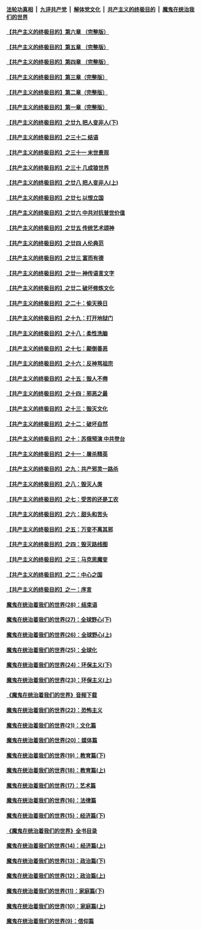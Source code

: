 

####  [法轮功真相](../../../../basic/blob/master/README.md?t=04070530) &nbsp;|&nbsp; [九评共产党](../../../../9ping.md/blob/master/README.md?t=04070530) &nbsp;|&nbsp; [解体党文化](../../../../jtdwh.md/blob/master/README.md?t=04070530)  &nbsp;|&nbsp; [共产主义的终极目的](../../../../gczydzjmd.md/blob/master/README.md?t=04070530) &nbsp;|&nbsp; [魔鬼在统治我们的世界](../../../../mgztzwmdsj.md/blob/master/README.md?t=04070530) 

#### [【共产主义的终极目的】第六章 （完整版）](../pages/nsc422/n11428913.md?t=04070530) 

#### [【共产主义的终极目的】第五章 （完整版）](../pages/nsc422/n11428912.md?t=04070530) 

#### [【共产主义的终极目的】第四章 （完整版）](../pages/nsc422/n11428907.md?t=04070530) 

#### [【共产主义的终极目的】第三章（完整版）](../pages/nsc422/n11428848.md?t=04070530) 

#### [【共产主义的终极目的】第二章（完整版）](../pages/nsc422/n11428831.md?t=04070530) 

#### [【共产主义的终极目的】第一章（完整版）](../pages/nsc422/n11417651.md?t=04070530) 

#### [【共产主义的终极目的】之廿九 把人变非人(下)](../pages/nsc422/n11344140.md?t=04070530) 

#### [【共产主义的终极目的】之三十二 结语](../pages/nsc422/n11360535.md?t=04070530) 

#### [【共产主义的终极目的】之三十一 末世景观](../pages/nsc422/n11351129.md?t=04070530) 

#### [【共产主义的终极目的】之三十 几成狼世界](../pages/nsc422/n11348280.md?t=04070530) 

#### [【共产主义的终极目的】之廿八 把人变非人(上)](../pages/nsc422/n11340492.md?t=04070530) 

#### [【共产主义的终极目的】之廿七 以恨立国](../pages/nsc422/n11336944.md?t=04070530) 

#### [【共产主义的终极目的】之廿六 中共对抗普世价值](../pages/nsc422/n11324785.md?t=04070530) 

#### [【共产主义的终极目的】之廿五 传统艺术颂神](../pages/nsc422/n11296396.md?t=04070530) 

#### [【共产主义的终极目的】之廿四 人伦典范](../pages/nsc422/n11296397.md?t=04070530) 

#### [【共产主义的终极目的】之廿三 富而有德](../pages/nsc422/n11283598.md?t=04070530) 

#### [【共产主义的终极目的】之廿一 神传语言文字](../pages/nsc422/n11263265.md?t=04070530) 

#### [【共产主义的终极目的】之廿二 破坏修炼文化](../pages/nsc422/n11245728.md?t=04070530) 

#### [【共产主义的终极目的】之二十：偷天换日](../pages/nsc422/n11238846.md?t=04070530) 

#### [【共产主义的终极目的】之十九：打开地狱门](../pages/nsc422/n11206376.md?t=04070530) 

#### [【共产主义的终极目的】之十八：柔性洗脑](../pages/nsc422/n11199994.md?t=04070530) 

#### [【共产主义的终极目的】之十七：颠倒善恶](../pages/nsc422/n11179782.md?t=04070530) 

#### [【共产主义的终极目的】之十六：反神骂祖宗](../pages/nsc422/n11166798.md?t=04070530) 

#### [【共产主义的终极目的】之十五：毁人不倦](../pages/nsc422/n11166792.md?t=04070530) 

#### [【共产主义的终极目的】之十四：邪恶之最](../pages/nsc422/n11150249.md?t=04070530) 

#### [【共产主义的终极目的】之十三：毁灭文化](../pages/nsc422/n11135227.md?t=04070530) 

#### [【共产主义的终极目的】之十二：破坏自然](../pages/nsc422/n11135214.md?t=04070530) 

#### [【共产主义的终极目的】之十：苏俄预演 中共登台](../pages/nsc422/n11118424.md?t=04070530) 

#### [【共产主义的终极目的】之十一：屠杀精英](../pages/nsc422/n11118442.md?t=04070530) 

#### [【共产主义的终极目的】之九：共产邪灵一路杀](../pages/nsc422/n11114139.md?t=04070530) 

#### [【共产主义的终极目的】之八：毁灭人类](../pages/nsc422/n11108503.md?t=04070530) 

#### [【共产主义的终极目的】之七：受苦的还是工农](../pages/nsc422/n11101809.md?t=04070530) 

#### [【共产主义的终极目的】之六：甜头和苦头](../pages/nsc422/n11096971.md?t=04070530) 

#### [【共产主义的终极目的】之五：万变不离其邪](../pages/nsc422/n11091285.md?t=04070530) 

#### [【共产主义的终极目的】之四：毁灭路线图](../pages/nsc422/n11086284.md?t=04070530) 

#### [【共产主义的终极目的】之三：马克思魔变](../pages/nsc422/n11061941.md?t=04070530) 

#### [【共产主义的终极目的】之二：中心之国](../pages/nsc422/n11047728.md?t=04070530) 

#### [【共产主义的终极目的】之一：序言](../pages/nsc422/n11086077.md?t=04070530) 

#### [魔鬼在统治着我们的世界(28)：结束语](../pages/nsc422/n10936246.md?t=04070530) 

#### [魔鬼在统治着我们的世界(27)：全球野心(下)](../pages/nsc422/n10928319.md?t=04070530) 

#### [魔鬼在统治着我们的世界(26)：全球野心(上)](../pages/nsc422/n10900318.md?t=04070530) 

#### [魔鬼在统治着我们的世界(25)：全球化](../pages/nsc422/n10788205.md?t=04070530) 

#### [魔鬼在统治着我们的世界(24)：环保主义(下)](../pages/nsc422/n10695307.md?t=04070530) 

#### [魔鬼在统治着我们的世界(23)：环保主义(上)](../pages/nsc422/n10688613.md?t=04070530) 

#### [《魔鬼在统治着我们的世界》音频下载](../pages/nsc422/n10635553.md?t=04070530) 

#### [魔鬼在统治着我们的世界(22)：恐怖主义](../pages/nsc422/n10614727.md?t=04070530) 

#### [魔鬼在统治着我们的世界(21)：文化篇](../pages/nsc422/n10597706.md?t=04070530) 

#### [魔鬼在统治着我们的世界(20)：媒体篇](../pages/nsc422/n10586579.md?t=04070530) 

#### [魔鬼在统治着我们的世界(19)：教育篇(下)](../pages/nsc422/n10564808.md?t=04070530) 

#### [魔鬼在统治着我们的世界(18)：教育篇(上)](../pages/nsc422/n10526970.md?t=04070530) 

#### [魔鬼在统治着我们的世界(17)：艺术篇](../pages/nsc422/n10499093.md?t=04070530) 

#### [魔鬼在统治着我们的世界(16)：法律篇](../pages/nsc422/n10485969.md?t=04070530) 

#### [魔鬼在统治着我们的世界(15)：经济篇(下)](../pages/nsc422/n10469975.md?t=04070530) 

#### [《魔鬼在统治着我们的世界》全书目录](../pages/nsc422/n10464261.md?t=04070530) 

#### [魔鬼在统治着我们的世界(14)：经济篇(上)](../pages/nsc422/n10457370.md?t=04070530) 

#### [魔鬼在统治着我们的世界(13)：政治篇(下)](../pages/nsc422/n10448270.md?t=04070530) 

#### [魔鬼在统治着我们的世界(12)：政治篇(上)](../pages/nsc422/n10444576.md?t=04070530) 

#### [魔鬼在统治着我们的世界(11)：家庭篇(下)](../pages/nsc422/n10440961.md?t=04070530) 

#### [魔鬼在统治着我们的世界(10)：家庭篇(上)](../pages/nsc422/n10435448.md?t=04070530) 

#### [魔鬼在统治着我们的世界(9)：信仰篇](../pages/nsc422/n10432159.md?t=04070530) 

